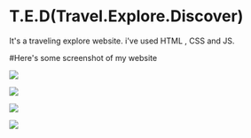 # T.E.D(Travel.Explore.Discover)
It's a traveling explore website. i've used HTML , CSS and JS.

#Here's some screenshot of my website

![](T.E.Dimages/image1)


![](T.E.Dimages/image2)


![](T.E.Dimages/image3)


![](T.E.Dimages/image4)

